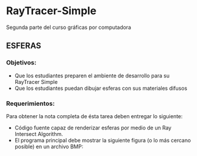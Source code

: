 # RayTracer-Simple
Segunda parte del curso gráficas por computadora

## ESFERAS

### Objetivos:

- Que los estudiantes preparen el ambiente de desarrollo para su RayTracer Simple
- Que los estudiantes puedan dibujar esferas con sus materiales difusos

### Requerimientos:

Para obtener la nota completa de ésta tarea deben entregar lo siguiente:

- Código fuente capaz de renderizar esferas por medio de un Ray Intersect Algorithm.
- El programa principal debe mostrar la siguiente figura (o lo más cercano posible) en un archivo BMP:
